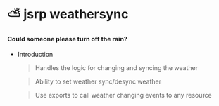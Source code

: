 # ⛅ jsrp weathersync
  
#### Could someone please turn off the rain?

- Introduction

	> Handles the logic for changing and syncing the weather

	> Ability to set weather sync/desync weather

	> Use exports to call weather changing events to any resource